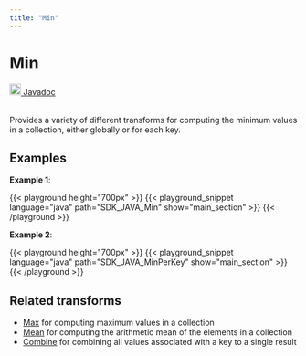 ```yaml
---
title: "Min"
---
```

<!--
Licensed under the Apache License, Version 2.0 (the "License");
you may not use this file except in compliance with the License.
You may obtain a copy of the License at

http://www.apache.org/licenses/LICENSE-2.0

Unless required by applicable law or agreed to in writing, software
distributed under the License is distributed on an "AS IS" BASIS,
WITHOUT WARRANTIES OR CONDITIONS OF ANY KIND, either express or implied.
See the License for the specific language governing permissions and
limitations under the License.
-->
# Min
<table align="left">
    <a target="_blank" class="button"
        href="https://beam.apache.org/releases/javadoc/current/index.html?org/apache/beam/sdk/transforms/Min.html">
      <img src="/images/logos/sdks/java.png" width="20px" height="20px"
           alt="Javadoc" />
     Javadoc
    </a>
</table>
<br><br>

Provides a variety of different transforms for computing the minimum
values in a collection, either globally or for each key.

## Examples

**Example 1**:

{{< playground height="700px" >}}
{{< playground_snippet language="java" path="SDK_JAVA_Min" show="main_section" >}}
{{< /playground >}}

**Example 2**:

{{< playground height="700px" >}}
{{< playground_snippet language="java" path="SDK_JAVA_MinPerKey" show="main_section" >}}
{{< /playground >}}

## Related transforms
* [Max](/documentation/transforms/java/aggregation/max)
  for computing maximum values in a collection
* [Mean](/documentation/transforms/java/aggregation/mean)
  for computing the arithmetic mean of the elements in a collection
* [Combine](/documentation/transforms/java/aggregation/combine)
  for combining all values associated with a key to a single result
